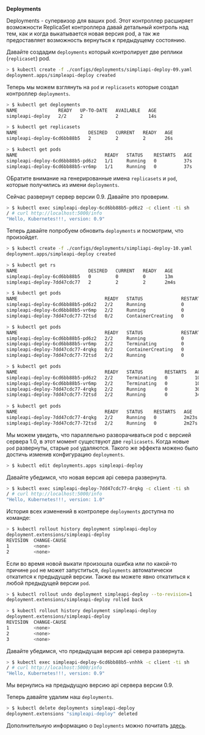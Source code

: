 **Deployments**

Deployments - супервизор для ваших pod. Этот контроллер расширяет возможности ReplicaSet контроллера давай детальный контроль над тем, как и когда выкатывается новая версия pod, а так же предоставляет возможность вернуться к предыдущему состоянию.

Давайте создадим `deployments` который контролирует две реплики (`replicaset`) pod.

```bash
> $ kubectl create -f ./configs/deployments/simpliapi-deploy-09.yaml
deployment.apps/simpleapi-deploy created
```

 Теперь мы можем взглянуть на `pod` и `replicasets` которые создал контроллер `deployments`.

```bash
> $ kubectl get deployments
NAME               READY   UP-TO-DATE   AVAILABLE   AGE
simpleapi-deploy   2/2     2            2           14s

> $ kubectl get replicasets
NAME                          DESIRED   CURRENT   READY   AGE
simpleapi-deploy-6cd6bb88b5   2         2         2       26s

> $ kubectl get pods
NAME                                READY   STATUS    RESTARTS   AGE
simpleapi-deploy-6cd6bb88b5-pd6z2   1/1     Running   0          37s
simpleapi-deploy-6cd6bb88b5-vr6mp   1/1     Running   0          37s
```

ОБратите внимание на генерированные имена `replicasets` и `pod`, которые получились из имени `deployments`.

Сейчас развернут сервер версии 0.9. Давайте это проверим.

```bash
> $ kubectl exec simpleapi-deploy-6cd6bb88b5-pd6z2 -c client -ti sh
/ # curl http://localhost:5000/info
"Hello, Kubernetes!!!, version: 0.9"
```

Теперь давайте попробуем обновить `deployments` и посмотрим, что произойдет.

```bash
> $ kubectl create -f ./configs/deployments/simpliapi-deploy-10.yaml
deployment.apps/simpleapi-deploy created

> $ kubectl get rs
NAME                          DESIRED   CURRENT   READY   AGE
simpleapi-deploy-6cd6bb88b5   0         0         0       13m
simpleapi-deploy-7dd47cdc77   2         2         2       2m4s

> $ kubectl get pods
NAME                                READY   STATUS              RESTARTS   AGE
simpleapi-deploy-6cd6bb88b5-pd6z2   2/2     Running             0          75s
simpleapi-deploy-6cd6bb88b5-vr6mp   2/2     Running             0          72s
simpleapi-deploy-7dd47cdc77-72tsd   0/2     ContainerCreating   0          2s

> $ kubectl get pods
NAME                                READY   STATUS              RESTARTS   AGE
simpleapi-deploy-6cd6bb88b5-pd6z2   2/2     Running             0          78s
simpleapi-deploy-6cd6bb88b5-vr6mp   2/2     Terminating         0          75s
simpleapi-deploy-7dd47cdc77-4rqkg   0/2     ContainerCreating   0          1s
simpleapi-deploy-7dd47cdc77-72tsd   2/2     Running             0          5s

> $ kubectl get pods
NAME                                READY   STATUS        RESTARTS   AGE
simpleapi-deploy-6cd6bb88b5-pd6z2   2/2     Terminating   0          107s
simpleapi-deploy-6cd6bb88b5-vr6mp   2/2     Terminating   0          104s
simpleapi-deploy-7dd47cdc77-4rqkg   2/2     Running       0          30s
simpleapi-deploy-7dd47cdc77-72tsd   2/2     Running       0          34s
                                       
> $ kubectl get pods
NAME                                READY   STATUS    RESTARTS   AGE
simpleapi-deploy-7dd47cdc77-4rqkg   2/2     Running   0          2m23s
simpleapi-deploy-7dd47cdc77-72tsd   2/2     Running   0          2m27s
```

Мы можем увидеть, что параллельно разворачиваться pod с версией сервера 1.0, в этот момент существуют две `replicasets`. Когда новые `pod` развернуты, старые `pod` удаляются. Такого же эффекта можено было достичь изменив конфигурацию `deployments`.

```bash
> $ kubectl edit deployments.apps simpleapi-deploy
```

Давайте убедимся, что новая версия api севера развернута.

```bash
> $ kubectl exec simpleapi-deploy-7dd47cdc77-4rqkg -c client -ti sh 
/ # curl http://localhost:5000/info
"Hello, Kubernetes!!!, version: 1.0"
```

История всех изменений в контролере `deployments` доступна по команде:

```bash
> $ kubectl rollout history deployment simpleapi-deploy
deployment.extensions/simpleapi-deploy 
REVISION  CHANGE-CAUSE
1         <none>
2         <none>
```

Если во время новой выкати произошла ошибка или по какой-то причине `pod` не может запуститься, `deployments` автоматически откатится к предыдущей версии. Также вы можете явно откатиться к любой предыдущей версии `pod`.

```bash
> $ kubectl rollout undo deployment simpleapi-deploy --to-revision=1
deployment.extensions/simpleapi-deploy rolled back

> $ kubectl rollout history deployment simpleapi-deploy
deployment.extensions/simpleapi-deploy 
REVISION  CHANGE-CAUSE
1         <none>
2         <none>
3         <none>
```

Давайте убедимся, что предыдущая версия api севера развернута.

```bash
> $ kubectl exec simpleapi-deploy-6cd6bb88b5-vnhhk -c client -ti sh   
/ # curl http://localhost:5000/info
"Hello, Kubernetes!!!, version: 0.9"
```

Мы вернулись на предыдущую версию api сервера версии 0.9.

Теперь давайте удалим наш `deployments`.

```bash
> $ kubectl delete deployments simpleapi-deploy
deployment.extensions "simpleapi-deploy" deleted
```

Дополнительную информацию о `Deployments` можно почитать [здесь](https://kubernetes.io/docs/concepts/workloads/controllers/deployment/).